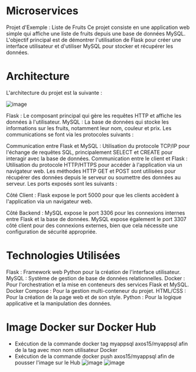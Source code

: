 # Microservices
Projet d'Exemple : Liste de Fruits
Ce projet consiste en une application web simple qui affiche une liste de fruits depuis une base de données MySQL. L'objectif principal est de démontrer l'utilisation de Flask pour créer une interface utilisateur et d'utiliser MySQL pour stocker et récupérer les données.

# Architecture
L'architecture du projet est la suivante :

![image](https://github.com/lucadipisa/Microservices-H3/assets/113420670/91851694-b235-4b90-9c7b-3e2419bd60d1)

Flask : Le composant principal qui gère les requêtes HTTP et affiche les données à l'utilisateur.
MySQL : La base de données qui stocke les informations sur les fruits, notamment leur nom, couleur et prix.
Les communications se font via les protocoles suivants :

Communication entre Flask et MySQL : Utilisation du protocole TCP/IP pour l'échange de requêtes SQL, principalement SELECT et CREATE pour interagir avec la base de données.
Communication entre le client et Flask : Utilisation du protocole HTTP/HTTPS pour accéder à l'application via un navigateur web. Les méthodes HTTP GET et POST sont utilisées pour récupérer des données depuis le serveur ou soumettre des données au serveur.
Les ports exposés sont les suivants :

Côté Client : Flask expose le port 5000 pour que les clients accèdent à l'application via un navigateur web.

Côté Backend : MySQL expose le port 3306 pour les connexions internes entre Flask et la base de données.
MySQL expose également le port 3307 côté client pour des connexions externes, bien que cela nécessite une configuration de sécurité appropriée.

# Technologies Utilisées
Flask : Framework web Python pour la création de l'interface utilisateur.
MySQL : Système de gestion de base de données relationnelles.
Docker : Pour l'orchestration et la mise en conteneurs des services Flask et MySQL.
Docker Compose : Pour la gestion multi-conteneur du projet.
HTML/CSS : Pour la création de la page web et de son style.
Python : Pour la logique applicative et la manipulation des données.

# Image Docker sur Docker Hub

- Exécution de la commande docker tag myappsql axos15/myappsql afin de la tag avec mon nom utilisateur Docker
- Exécution de la commande docker push axos15/myappsql afin de pousser l'image sur le Hub
![image](https://github.com/lucadipisa/Microservices-H3/assets/113420670/e75678c5-dc6e-4405-9761-82ff7efe1a58)
![image](https://github.com/lucadipisa/Microservices-H3/assets/113420670/4aab4e9b-88f6-4459-93b0-5002e04e4d18)

